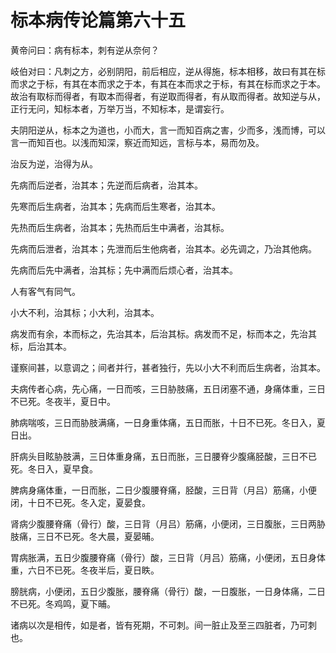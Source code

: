 # 标本病传论篇第六十五



黄帝问曰：病有标本，刺有逆从奈何？


岐伯对曰：凡刺之方，必别阴阳，前后相应，逆从得施，标本相移，故曰有其在标而求之于标，有其在本而求之于本，有其在本而求之于标，有其在标而求之于本。故治有取标而得者，有取本而得者，有逆取而得者，有从取而得者。故知逆与从，正行无问，知标本者，万举万当，不知标本，是谓妄行。


夫阴阳逆从，标本之为道也，小而大，言一而知百病之害，少而多，浅而博，可以言一而知百也。以浅而知深，察近而知远，言标与本，易而勿及。


治反为逆，治得为从。


先病而后逆者，治其本；先逆而后病者，治其本。


先寒而后生病者，治其本；先病而后生寒者，治其本。


先热而后生病者，治其本；先热而后生中满者，治其标。


先病而后泄者，治其本；先泄而后生他病者，治其本。必先调之，乃治其他病。


先病而后先中满者，治其标；先中满而后烦心者，治其本。


人有客气有同气。


小大不利，治其标；小大利，治其本。


病发而有余，本而标之，先治其本，后治其标。病发而不足，标而本之，先治其标，后治其本。


谨察间甚，以意调之；间者并行，甚者独行，先以小大不利而后生病者，治其本。


夫病传者心病，先心痛，一日而咳，三日胁肢痛，五日闭塞不通，身痛体重，三日不已死。冬夜半，夏日中。


肺病喘咳，三日而胁肢满痛，一日身重体痛，五日而胀，十日不已死。冬日入，夏日出。


肝病头目眩胁肢满，三日体重身痛，五日而胀，三日腰脊少腹痛胫酸，三日不已死。冬日入，夏早食。


脾病身痛体重，一日而胀，二日少腹腰脊痛，胫酸，三日背（月吕）筋痛，小便闭，十日不已死。冬入定，夏晏食。


肾病少腹腰脊痛（骨行）酸，三日背（月吕）筋痛，小便闭，三日腹胀，三日两胁肢痛，三日不已死。冬大晨，夏晏晡。


胃病胀满，五日少腹腰脊痛（骨行）酸，三日背（月吕）筋痛，小便闭，五日身体重，六日不已死。冬夜半后，夏日眣。


膀胱病，小便闭，五日少腹胀，腰脊痛（骨行）酸，一日腹胀，一日身体痛，二日不已死。冬鸡鸣，夏下晡。


诸病以次是相传，如是者，皆有死期，不可刺。间一脏止及至三四脏者，乃可刺也。